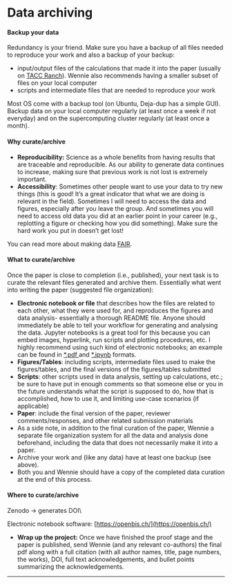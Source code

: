 # Data archiving

#### Backup your data <a href="#id-3.datacurationandarchiving-whycurate-archive" id="id-3.datacurationandarchiving-whycurate-archive"></a>

Redundancy is your friend. Make sure you have a backup of all files needed to reproduce your work and also a backup of your backup:

* input/output files of the calculations that made it into the paper (usually on [TACC Ranch](https://portal.tacc.utexas.edu/user-guides/ranch)). Wennie also recommends having a smaller subset of files on your local computer
* scripts and intermediate files that are needed to reproduce your work

Most OS come with a backup tool (on Ubuntu, Deja-dup has a simple GUI). Backup data on your local computer regularly (at least once a week if not everyday) and on the supercomputing cluster regularly (at least once a month).&#x20;

#### Why curate/archive <a href="#id-3.datacurationandarchiving-whycurate-archive" id="id-3.datacurationandarchiving-whycurate-archive"></a>

* **Reproducibility:** Science as a whole benefits from having results that are traceable and reproducible. As our ability to generate data continues to increase, making sure that previous work is not lost is extremely important.&#x20;
* **Accessibility**: Sometimes other people want to use your data to try new things (this is good! It’s a great indicator that what we are doing is relevant in the field). Sometimes I will need to access the data and figures, especially after you leave the group. And sometimes you will need to access old data you did at an earlier point in your career (e.g., replotting a figure or checking how you did something). Make sure the hard work you put in doesn’t get lost!

You can read more about making data [FAIR](https://www.go-fair.org/fair-principles/).&#x20;

#### What to curate/archive <a href="#id-3.datacurationandarchiving-whattocurate-archive" id="id-3.datacurationandarchiving-whattocurate-archive"></a>

Once the paper is close to completion (i.e., published), your next task is to curate the relevant files generated and archive them. Essentially what went into writing the paper (suggested file organization):

* **Electronic notebook or file** that describes how the files are related to each other, what they were used for, and reproduces the figures and data analysis- essentially a  thorough README file. Anyone should immediately be able to tell your workflow for generating and analysing the data. Jupyter notebooks is a great tool for this because you can embed images, hyperlink, run scripts and plotting procedures, etc. I highly recommend using such kind of electronic notebooks; an example can be found in [\*.pdf ](https://wikis.utexas.edu/download/attachments/343548162/main-notebook.pdf?version=1\&modificationDate=1650312235620\&api=v2)and [\*.ipynb](https://wikis.utexas.edu/download/attachments/343548162/main-notebook.ipynb?version=1\&modificationDate=1650312235692\&api=v2) formats.
* **Figures/Tables**: including scripts, intermediate files used to make the figures/tables, and the final versions of the figures/tables submitted
* **Scripts**: other scripts used in data analysis, setting up calculations, etc.; be sure to have put in enough comments so that someone else or you in the future understands what the script is supposed to do, how that is accomplished, how to use it, and limiting use-case scenarios (if applicable)
* **Paper**: include the final version of the paper, reviewer comments/responses, and other related submission materials
* As a side note, in addition to the final curation of the paper, Wennie a separate file organization system for all the data and analysis done beforehand, including the data that does not necessarily make it into a paper.
* Archive your work and (like any data) have at least one backup (see above).
* Both you and Wennie should have a copy of the completed data curation at the end of this process.&#x20;

#### Where to curate/archive <a href="#id-3.datacurationandarchiving-wheretocurate-archive" id="id-3.datacurationandarchiving-wheretocurate-archive"></a>

Zenodo → generates DOI\


Electronic notebook software: [https://openbis.ch/](https://openbis.ch/)

* **Wrap up the project:** Once we have finished the proof stage and the paper is published, send Wennie (and any relevant co-authors) the final pdf along with a full citation (with all author names, title, page numbers, the works), DOI, full text acknowledgements, and bullet points summarizing the acknowledgements.&#x20;

****
